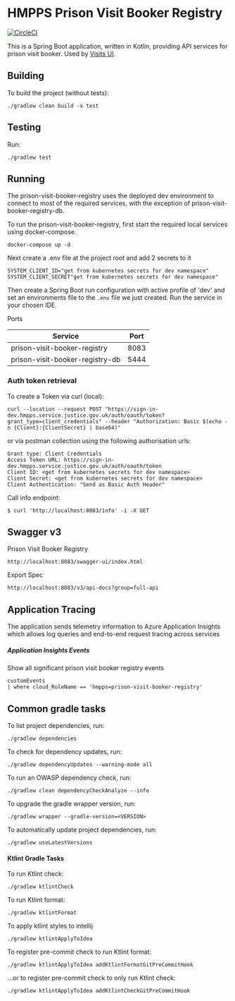 # HMPPS Prison Visit Booker Registry

[![CircleCI](https://circleci.com/gh/ministryofjustice/hmpps-prison-visit-booker-registry/tree/main.svg?style=shield)](https://app.circleci.com/pipelines/github/ministryofjustice/hmpps-prison-visit-booker-registry)

This is a Spring Boot application, written in Kotlin, providing API services for prison visit booker. Used by [Visits UI](https://github.com/ministryofjustice/book-a-prison-visit-staff-ui).


## Building

To build the project (without tests):
```
./gradlew clean build -x test
```

## Testing

Run:
```
./gradlew test 
```

## Running

The prison-visit-booker-registry uses the deployed dev environment to connect to most of the required services,
with the exception of prison-visit-booker-registry-db.

To run the prison-visit-booker-registry, first start the required local services using docker-compose.
```
docker-compose up -d
```
Next create a .env file at the project root and add 2 secrets to it
```
SYSTEM_CLIENT_ID="get from kubernetes secrets for dev namespace"
SYSTEM_CLIENT_SECRET"get from kubernetes secrets for dev namespace"
```

Then create a Spring Boot run configuration with active profile of 'dev' and set an environments file to the
`.env` file we just created. Run the service in your chosen IDE.

Ports

| Service                         | Port |  
|---------------------------------|------|
| prison-visit-booker-registry    | 8083 |
| prison-visit-booker-registry-db | 5444 |


### Auth token retrieval

To create a Token via curl (local):
```
curl --location --request POST "https://sign-in-dev.hmpps.service.justice.gov.uk/auth/oauth/token?grant_type=client_credentials" --header "Authorization: Basic $(echo -n {Client}:{ClientSecret} | base64)"
```

or via postman collection using the following authorisation urls:
```
Grant type: Client Credentials
Access Token URL: https://sign-in-dev.hmpps.service.justice.gov.uk/auth/oauth/token
Client ID: <get from kubernetes secrets for dev namespace>
Client Secret: <get from kubernetes secrets for dev namespace>
Client Authentication: "Send as Basic Auth Header"
```

Call info endpoint:
```
$ curl 'http://localhost:8083/info' -i -X GET
```

## Swagger v3
Prison Visit Booker Registry
```
http://localhost:8083/swagger-ui/index.html
```

Export Spec
```
http://localhost:8083/v3/api-docs?group=full-api
```

## Application Tracing
The application sends telemetry information to Azure Application Insights which allows log queries and end-to-end request tracing across services

##### Application Insights Events

Show all significant prison visit booker registry events
```azure
customEvents 
| where cloud_RoleName == 'hmpps=prison-visit-booker-registry' 
```

## Common gradle tasks

To list project dependencies, run:

```
./gradlew dependencies
``` 

To check for dependency updates, run:
```
./gradlew dependencyUpdates --warning-mode all
```

To run an OWASP dependency check, run:
```
./gradlew clean dependencyCheckAnalyze --info
```

To upgrade the gradle wrapper version, run:
```
./gradlew wrapper --gradle-version=<VERSION>
```

To automatically update project dependencies, run:
```
./gradlew useLatestVersions
```

#### Ktlint Gradle Tasks

To run Ktlint check:
```
./gradlew ktlintCheck
```

To run Ktlint format:
```
./gradlew ktlintFormat
```

To apply ktlint styles to intellij
```
./gradlew ktlintApplyToIdea
```

To register pre-commit check to run Ktlint format:
```
./gradlew ktlintApplyToIdea addKtlintFormatGitPreCommitHook 
```

...or to register pre-commit check to only run Ktlint check:
```
./gradlew ktlintApplyToIdea addKtlintCheckGitPreCommitHook
```
